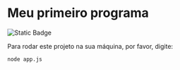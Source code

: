<h1> Meu primeiro programa</h1>

![Static Badge](https://img.shields.io/badge/STATUS-DESENVOLVIMENTO-orange)


Para rodar este projeto na sua máquina, por favor, digite: 

```
node app.js
```
